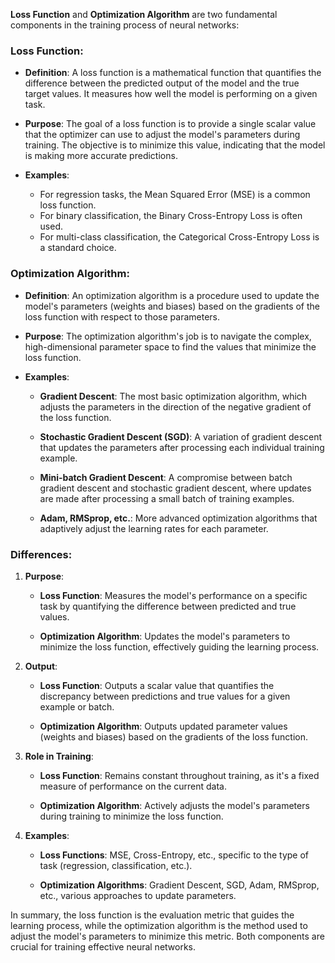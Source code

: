 **Loss Function** and **Optimization Algorithm** are two fundamental components in the training process of neural networks:

### Loss Function:

- **Definition**: A loss function is a mathematical function that quantifies the difference between the predicted output of the model and the true target values. It measures how well the model is performing on a given task.

- **Purpose**: The goal of a loss function is to provide a single scalar value that the optimizer can use to adjust the model's parameters during training. The objective is to minimize this value, indicating that the model is making more accurate predictions.

- **Examples**:
  - For regression tasks, the Mean Squared Error (MSE) is a common loss function.
  - For binary classification, the Binary Cross-Entropy Loss is often used.
  - For multi-class classification, the Categorical Cross-Entropy Loss is a standard choice.

### Optimization Algorithm:

- **Definition**: An optimization algorithm is a procedure used to update the model's parameters (weights and biases) based on the gradients of the loss function with respect to those parameters.

- **Purpose**: The optimization algorithm's job is to navigate the complex, high-dimensional parameter space to find the values that minimize the loss function.

- **Examples**:
  - **Gradient Descent**: The most basic optimization algorithm, which adjusts the parameters in the direction of the negative gradient of the loss function.

  - **Stochastic Gradient Descent (SGD)**: A variation of gradient descent that updates the parameters after processing each individual training example.

  - **Mini-batch Gradient Descent**: A compromise between batch gradient descent and stochastic gradient descent, where updates are made after processing a small batch of training examples.

  - **Adam, RMSprop, etc.**: More advanced optimization algorithms that adaptively adjust the learning rates for each parameter.

### Differences:

1. **Purpose**:

   - **Loss Function**: Measures the model's performance on a specific task by quantifying the difference between predicted and true values.

   - **Optimization Algorithm**: Updates the model's parameters to minimize the loss function, effectively guiding the learning process.

2. **Output**:

   - **Loss Function**: Outputs a scalar value that quantifies the discrepancy between predictions and true values for a given example or batch.

   - **Optimization Algorithm**: Outputs updated parameter values (weights and biases) based on the gradients of the loss function.

3. **Role in Training**:

   - **Loss Function**: Remains constant throughout training, as it's a fixed measure of performance on the current data.

   - **Optimization Algorithm**: Actively adjusts the model's parameters during training to minimize the loss function.

4. **Examples**:

   - **Loss Functions**: MSE, Cross-Entropy, etc., specific to the type of task (regression, classification, etc.).

   - **Optimization Algorithms**: Gradient Descent, SGD, Adam, RMSprop, etc., various approaches to update parameters.

In summary, the loss function is the evaluation metric that guides the learning process, while the optimization algorithm is the method used to adjust the model's parameters to minimize this metric. Both components are crucial for training effective neural networks.
